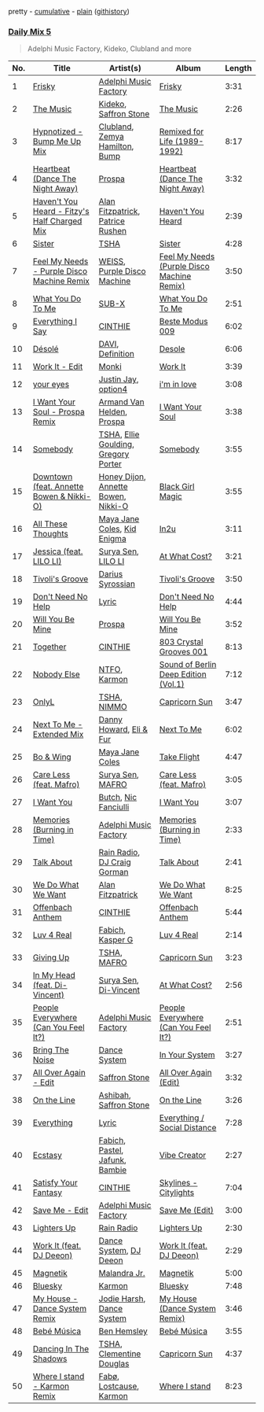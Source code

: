 pretty - [cumulative](/playlists/cumulative/Daily%20Mix%205.md) - [plain](/playlists/plain/37i9dQZF1E36TO0q54WsJv) ([githistory](https://github.githistory.xyz/vitokorn/spotify-playlist-archive/blob/master/playlists/plain/37i9dQZF1E36TO0q54WsJv))

### [Daily Mix 5](https://open.spotify.com/playlist/37i9dQZF1E36TO0q54WsJv)

> Adelphi Music Factory, Kideko, Clubland and more

| No. | Title | Artist(s) | Album | Length |
|---|---|---|---|---|
| 1 | [Frisky](https://open.spotify.com/track/2lKmYY2bxlFG7ePVoIzN1v) | [Adelphi Music Factory](https://open.spotify.com/artist/27cAR2QA0zM5v0KL9JNWwe) | [Frisky](https://open.spotify.com/album/40TIYblwtSrniXTU9sPs0l) | 3:31 |
| 2 | [The Music](https://open.spotify.com/track/4xfYNH75F5Ji7CJ1v0OMM9) | [Kideko](https://open.spotify.com/artist/0ZwQMCRqfyh1OGQkBh9Cnj), [Saffron Stone](https://open.spotify.com/artist/71FmTfYoEXhF3kSsbPiuKz) | [The Music](https://open.spotify.com/album/4msQOmIlkiNfRYacIgk0fj) | 2:26 |
| 3 | [Hypnotized - Bump Me Up Mix](https://open.spotify.com/track/7vidxMamc7huy2V73vpC8A) | [Clubland](https://open.spotify.com/artist/1992WoVCYrCH6PWRVszSlh), [Zemya Hamilton](https://open.spotify.com/artist/3o48wAypr9GSeCC6D5wUvx), [Bump](https://open.spotify.com/artist/3bsDP8aHqTKSGf5egZV33l) | [Remixed for Life (1989-1992)](https://open.spotify.com/album/4OVPqEzuJ93yODz6AIWvzJ) | 8:17 |
| 4 | [Heartbeat (Dance The Night Away)](https://open.spotify.com/track/4r9RxOUirxXfipfRlGNp8A) | [Prospa](https://open.spotify.com/artist/6HabM2PUM519iIxervGWSb) | [Heartbeat (Dance The Night Away)](https://open.spotify.com/album/02CO58Fe0jl6IHqYb807Nb) | 3:32 |
| 5 | [Haven't You Heard - Fitzy's Half Charged Mix](https://open.spotify.com/track/1b0e8KK2tIgMkT2tub9M93) | [Alan Fitzpatrick](https://open.spotify.com/artist/40JyDxGqtYSowWYT2jaive), [Patrice Rushen](https://open.spotify.com/artist/1mNnxxnPfHQDOkFjnZmdkc) | [Haven't You Heard](https://open.spotify.com/album/5vJAPCAVezRH826izLGTeD) | 2:39 |
| 6 | [Sister](https://open.spotify.com/track/2StEq5J2bCq5JiwCKbansz) | [TSHA](https://open.spotify.com/artist/2kLa7JZu4Ijdz1Gle2khZh) | [Sister](https://open.spotify.com/album/4INuwtV1B2dNCUbFkUXtFL) | 4:28 |
| 7 | [Feel My Needs - Purple Disco Machine Remix](https://open.spotify.com/track/3RiRFyvasDtAv8n0AQUKFG) | [WEISS](https://open.spotify.com/artist/0FBRY66KVaAiddGVefikLB), [Purple Disco Machine](https://open.spotify.com/artist/2WBJQGf1bT1kxuoqziH5g4) | [Feel My Needs (Purple Disco Machine Remix)](https://open.spotify.com/album/6mNS1Ud3X58uDBksuGAlAQ) | 3:50 |
| 8 | [What You Do To Me](https://open.spotify.com/track/6fwosYHgw98fyKpNTV96vk) | [SUB-X](https://open.spotify.com/artist/1j8HYCn8bRMA3kYN66pVCG) | [What You Do To Me](https://open.spotify.com/album/54HlnxJS63kUPHH144QsDk) | 2:51 |
| 9 | [Everything I Say](https://open.spotify.com/track/1CfkMJc4zp8TzbcoSVKu1Z) | [CINTHIE](https://open.spotify.com/artist/764H8zG8sTf5FPHWHW5bvh) | [Beste Modus 009](https://open.spotify.com/album/1TOoLZt8VARZT3438d9IUE) | 6:02 |
| 10 | [Désolé](https://open.spotify.com/track/138sDJ68JsnMsf0rbwCCMj) | [DAVI](https://open.spotify.com/artist/0VkkYZbmSXa7DLcNFsRver), [Definition](https://open.spotify.com/artist/7KT19dObRj1T5OgnyQFm4C) | [Desole](https://open.spotify.com/album/3i22lj9f1Dg4vEKJzAWozW) | 6:06 |
| 11 | [Work It - Edit](https://open.spotify.com/track/3oxkovxOKLaXfbMsa80061) | [Monki](https://open.spotify.com/artist/30C3E9bYfEQPAY9MweeUVe) | [Work It](https://open.spotify.com/album/5v98WVuQi5piCUGnBBgNpm) | 3:39 |
| 12 | [your eyes](https://open.spotify.com/track/5IAKVMq1wLpSpqDkPrVSJT) | [Justin Jay](https://open.spotify.com/artist/5k5eiijuHxrGwXp2Pz37GZ), [option4](https://open.spotify.com/artist/2X9xHtIaiUPaMG3jRwsQEO) | [i'm in love](https://open.spotify.com/album/4Xoe35l555OtaZqzov6pQW) | 3:08 |
| 13 | [I Want Your Soul - Prospa Remix](https://open.spotify.com/track/2ZPiyBKaaV2UNmA4JIMW6O) | [Armand Van Helden](https://open.spotify.com/artist/3cQA9WH8liZfeja1DxcDYE), [Prospa](https://open.spotify.com/artist/6HabM2PUM519iIxervGWSb) | [I Want Your Soul](https://open.spotify.com/album/4MDFDohTmJMuuZzgVp8SnY) | 3:38 |
| 14 | [Somebody](https://open.spotify.com/track/3Q2Sh0puZOeJvTjPPq4xnn) | [TSHA](https://open.spotify.com/artist/2kLa7JZu4Ijdz1Gle2khZh), [Ellie Goulding](https://open.spotify.com/artist/0X2BH1fck6amBIoJhDVmmJ), [Gregory Porter](https://open.spotify.com/artist/06nevPmNVfWUXyZkccahL8) | [Somebody](https://open.spotify.com/album/3jt8M4vaXSkrhi34KuFLuT) | 3:55 |
| 15 | [Downtown (feat. Annette Bowen & Nikki-O)](https://open.spotify.com/track/3GDjh1nBcHaF7VwGeClUuQ) | [Honey Dijon](https://open.spotify.com/artist/0XfQBWgzisaS9ltDV9bXAS), [Annette Bowen](https://open.spotify.com/artist/2aUKSEUEhrKaW6vkQnrXq6), [Nikki-O](https://open.spotify.com/artist/1cVdPPKt04x4LIFGW4rUnL) | [Black Girl Magic](https://open.spotify.com/album/27hbmfsdUp1BKsCu2N4AFN) | 3:55 |
| 16 | [All These Thoughts](https://open.spotify.com/track/5R0cKWnmlDHMAy2He9My58) | [Maya Jane Coles](https://open.spotify.com/artist/6TshTCYwh9ySzOO6Jy4Ux2), [Kid Enigma](https://open.spotify.com/artist/6xh20mDGCfR9jH2tYotdBE) | [In2u](https://open.spotify.com/album/2HchqvKKMQXQP2O54SIy92) | 3:11 |
| 17 | [Jessica (feat. LILO LI)](https://open.spotify.com/track/14wClmYJcaL4AWNoqWFTmL) | [Surya Sen](https://open.spotify.com/artist/4hqsQ13aH4njud9LBg2Qap), [LILO LI](https://open.spotify.com/artist/39clKYxsPkQCMRc7iFgRIh) | [At What Cost?](https://open.spotify.com/album/4qAZjzKlFI4c0v0xezQ6I8) | 3:21 |
| 18 | [Tivoli's Groove](https://open.spotify.com/track/6lJodE9XZp3rbYRNXNZ7Ar) | [Darius Syrossian](https://open.spotify.com/artist/6PDUdAoMV9dMy0wOt09Rsf) | [Tivoli's Groove](https://open.spotify.com/album/2eTj85H7bUbcF30UAqqEpe) | 3:50 |
| 19 | [Don't Need No Help](https://open.spotify.com/track/6rpuXaJTE7A0sMeliwM1ul) | [Lyric](https://open.spotify.com/artist/4YOr4jXlrBof5DTU1KDafk) | [Don't Need No Help](https://open.spotify.com/album/4dPkr3vWLOG0AZdWSXtczr) | 4:44 |
| 20 | [Will You Be Mine](https://open.spotify.com/track/15H467gdxSmq8IMl1TC46u) | [Prospa](https://open.spotify.com/artist/6HabM2PUM519iIxervGWSb) | [Will You Be Mine](https://open.spotify.com/album/3XIaFrOS8IXOTe0LfjLrEN) | 3:52 |
| 21 | [Together](https://open.spotify.com/track/7dyoyoetrANuq9z2KdknbD) | [CINTHIE](https://open.spotify.com/artist/764H8zG8sTf5FPHWHW5bvh) | [803 Crystal Grooves 001](https://open.spotify.com/album/7ppMIW58yfcqpe0xvBUsn5) | 8:13 |
| 22 | [Nobody Else](https://open.spotify.com/track/7Ket89F2LBgpIyPzoLRml5) | [NTFO](https://open.spotify.com/artist/3CCu7y87f2RouffJEBLBcC), [Karmon](https://open.spotify.com/artist/5D23i7SCIXNP6GRHte99Md) | [Sound of Berlin Deep Edition (Vol.1)](https://open.spotify.com/album/3umNty4K6lyXwurVQvF7eI) | 7:12 |
| 23 | [OnlyL](https://open.spotify.com/track/0Z710iTvInQnPMit6gegPZ) | [TSHA](https://open.spotify.com/artist/2kLa7JZu4Ijdz1Gle2khZh), [NIMMO](https://open.spotify.com/artist/76MojWoWNPzzKdrEspy5sl) | [Capricorn Sun](https://open.spotify.com/album/5maY5nikux4eBxcRCThzrA) | 3:47 |
| 24 | [Next To Me - Extended Mix](https://open.spotify.com/track/6VDtRSqQqOjovHo2kQWb27) | [Danny Howard](https://open.spotify.com/artist/14MtanGZe4G1fzC8raLFUK), [Eli & Fur](https://open.spotify.com/artist/5CkVLGKUJkIc1pmSk10QP4) | [Next To Me](https://open.spotify.com/album/0uZeulolX2Fo0RTC2LuDeh) | 6:02 |
| 25 | [Bo & Wing](https://open.spotify.com/track/6BRr6a4zwmI7H3c7IBSsK5) | [Maya Jane Coles](https://open.spotify.com/artist/6TshTCYwh9ySzOO6Jy4Ux2) | [Take Flight](https://open.spotify.com/album/0d6ky7EGJ0DBxCsSR9R5SR) | 4:47 |
| 26 | [Care Less (feat. Mafro)](https://open.spotify.com/track/16eLGXZkS8zudq5MtS8pw4) | [Surya Sen](https://open.spotify.com/artist/4hqsQ13aH4njud9LBg2Qap), [MAFRO](https://open.spotify.com/artist/2Y9v3pyVuYM0o8bSLAUUZm) | [Care Less (feat. Mafro)](https://open.spotify.com/album/1oke3BISuMUHhHSxfPI4Ee) | 3:05 |
| 27 | [I Want You](https://open.spotify.com/track/5UM6P3y6794GYNOzZvj2zh) | [Butch](https://open.spotify.com/artist/5kLzaeSHrmS7okc5XNE6lv), [Nic Fanciulli](https://open.spotify.com/artist/7btR5VXutQv39SDEzcfXEk) | [I Want You](https://open.spotify.com/album/3Dh81kJfGeinI3r7YMNX3E) | 3:07 |
| 28 | [Memories (Burning in Time)](https://open.spotify.com/track/5vwcuTK4QMBIY14CulbeKo) | [Adelphi Music Factory](https://open.spotify.com/artist/27cAR2QA0zM5v0KL9JNWwe) | [Memories (Burning in Time)](https://open.spotify.com/album/2Lt2eRqMeVMr0ayksEh7mD) | 2:33 |
| 29 | [Talk About](https://open.spotify.com/track/1olCzMxaeiQKNO64ssWVGr) | [Rain Radio](https://open.spotify.com/artist/2T8o1YNgbgsE41xb62AlRY), [DJ Craig Gorman](https://open.spotify.com/artist/0koQ34MqfcfCFCiMGEY400) | [Talk About](https://open.spotify.com/album/78uu9LcjPwqQEAdBSKz6mV) | 2:41 |
| 30 | [We Do What We Want](https://open.spotify.com/track/18DjkS5pjqCBROtTVH4GK6) | [Alan Fitzpatrick](https://open.spotify.com/artist/40JyDxGqtYSowWYT2jaive) | [We Do What We Want](https://open.spotify.com/album/5DLu0Cem636nRBXkqhjDIh) | 8:25 |
| 31 | [Offenbach Anthem](https://open.spotify.com/track/64HEmeFcnMSiBMLbfah3yx) | [CINTHIE](https://open.spotify.com/artist/764H8zG8sTf5FPHWHW5bvh) | [Offenbach Anthem](https://open.spotify.com/album/1QmqhZWQqGiwAkpQ40gYyN) | 5:44 |
| 32 | [Luv 4 Real](https://open.spotify.com/track/54PGeitLMNZPRjA0Bhf6im) | [Fabich](https://open.spotify.com/artist/1mwP5J1kB8clYx0SoNL0uh), [Kasper G](https://open.spotify.com/artist/1KCbJUJMBMWPE0n3jskSz8) | [Luv 4 Real](https://open.spotify.com/album/1jxJnzx5RSlWbTfFUNV8de) | 2:14 |
| 33 | [Giving Up](https://open.spotify.com/track/07mOlP1DQv1ZsQTyCMNzaW) | [TSHA](https://open.spotify.com/artist/2kLa7JZu4Ijdz1Gle2khZh), [MAFRO](https://open.spotify.com/artist/2Y9v3pyVuYM0o8bSLAUUZm) | [Capricorn Sun](https://open.spotify.com/album/5maY5nikux4eBxcRCThzrA) | 3:23 |
| 34 | [In My Head (feat. Di-Vincent)](https://open.spotify.com/track/09ssGltHU5tZ4HJG7NZtng) | [Surya Sen](https://open.spotify.com/artist/4hqsQ13aH4njud9LBg2Qap), [Di-Vincent](https://open.spotify.com/artist/6m75dmZElKg3Ji0HLEFyNv) | [At What Cost?](https://open.spotify.com/album/4qAZjzKlFI4c0v0xezQ6I8) | 2:56 |
| 35 | [People Everywhere (Can You Feel It?)](https://open.spotify.com/track/5jFVQLyCudes6YFmS84jML) | [Adelphi Music Factory](https://open.spotify.com/artist/27cAR2QA0zM5v0KL9JNWwe) | [People Everywhere (Can You Feel It?)](https://open.spotify.com/album/58pumHtvUZ4AacGC56qzL8) | 2:51 |
| 36 | [Bring The Noise](https://open.spotify.com/track/5f5yWTulFlrBE0DhPtVnEd) | [Dance System](https://open.spotify.com/artist/1ju2puXmReF61q0pjZX0oh) | [In Your System](https://open.spotify.com/album/2o0T9hMbNyEbSjmEiKJSUS) | 3:27 |
| 37 | [All Over Again - Edit](https://open.spotify.com/track/2UTUvpXfA7dzQWvJF8pwmK) | [Saffron Stone](https://open.spotify.com/artist/71FmTfYoEXhF3kSsbPiuKz) | [All Over Again (Edit)](https://open.spotify.com/album/5A1NicwNYciVeEo6ZvFnmt) | 3:32 |
| 38 | [On the Line](https://open.spotify.com/track/5xQioc2NRZBZeq8lSJgmhl) | [Ashibah](https://open.spotify.com/artist/5krSTcI0xPGmeloiQTPsYP), [Saffron Stone](https://open.spotify.com/artist/71FmTfYoEXhF3kSsbPiuKz) | [On the Line](https://open.spotify.com/album/3diaSt53YVYUpxnzU2o7NY) | 3:26 |
| 39 | [Everything](https://open.spotify.com/track/3Dj4AYXZMnu0hegcx8yThd) | [Lyric](https://open.spotify.com/artist/4YOr4jXlrBof5DTU1KDafk) | [Everything / Social Distance](https://open.spotify.com/album/0UdCF2VBb9DhffYes5MRNw) | 7:28 |
| 40 | [Ecstasy](https://open.spotify.com/track/5ICUko5tff4xEdS4DdnODT) | [Fabich](https://open.spotify.com/artist/1mwP5J1kB8clYx0SoNL0uh), [Pastel](https://open.spotify.com/artist/6wa2PiIWrIhhz6lRQEGQpO), [Jafunk](https://open.spotify.com/artist/5KtUig38eqxK2rOtHZnz0k), [Bambie](https://open.spotify.com/artist/2K2zheLCDXiIK9j83oWNxv) | [Vibe Creator](https://open.spotify.com/album/2PRNnM6d2g86lr48Wp4rxU) | 2:27 |
| 41 | [Satisfy Your Fantasy](https://open.spotify.com/track/7uEcwJ33XVgYJC9dif3ZlK) | [CINTHIE](https://open.spotify.com/artist/764H8zG8sTf5FPHWHW5bvh) | [Skylines - Citylights](https://open.spotify.com/album/2DZy15GXtChjNiM5tH2hKV) | 7:04 |
| 42 | [Save Me - Edit](https://open.spotify.com/track/3ndTMyjYSvl5jTI0QlloEZ) | [Adelphi Music Factory](https://open.spotify.com/artist/27cAR2QA0zM5v0KL9JNWwe) | [Save Me (Edit)](https://open.spotify.com/album/3wV9GXghMRiMnP6VQKl3uh) | 3:00 |
| 43 | [Lighters Up](https://open.spotify.com/track/1PyUqxaSw2sd7AmvHSkqci) | [Rain Radio](https://open.spotify.com/artist/2T8o1YNgbgsE41xb62AlRY) | [Lighters Up](https://open.spotify.com/album/1GPLXqMDQFFtfYUDm9AQPS) | 2:30 |
| 44 | [Work It (feat. DJ Deeon)](https://open.spotify.com/track/5TrE7Acr1wFjZFZSpxSrFw) | [Dance System](https://open.spotify.com/artist/1ju2puXmReF61q0pjZX0oh), [DJ Deeon](https://open.spotify.com/artist/5wY9R35VmZOg7NxQvKJXdH) | [Work It (feat. DJ Deeon)](https://open.spotify.com/album/0nEOw7MzxbjF4EkU9LP8pG) | 2:29 |
| 45 | [Magnetik](https://open.spotify.com/track/4P8ZoEphHmwIEk15dVrlkJ) | [Malandra Jr.](https://open.spotify.com/artist/7KgVyMfGnLuYLLbftkfVNQ) | [Magnetik](https://open.spotify.com/album/3tJKRUBArzuEpUlf1Gz7iR) | 5:00 |
| 46 | [Bluesky](https://open.spotify.com/track/77CrqzLz5ZPXvm5d5Tn1Iw) | [Karmon](https://open.spotify.com/artist/5D23i7SCIXNP6GRHte99Md) | [Bluesky](https://open.spotify.com/album/5jvl0yCbqanzXcdpbQSsdl) | 7:48 |
| 47 | [My House - Dance System Remix](https://open.spotify.com/track/4EvHwnnAc4YiXz8GdDvwvS) | [Jodie Harsh](https://open.spotify.com/artist/0470FSE19wkoZe4R06GW9i), [Dance System](https://open.spotify.com/artist/1ju2puXmReF61q0pjZX0oh) | [My House (Dance System Remix)](https://open.spotify.com/album/1tWKpnR8UQBu4nvexJ1QJo) | 3:46 |
| 48 | [Bebé Música](https://open.spotify.com/track/3SiSUG9vE3EpxANRw6GoKP) | [Ben Hemsley](https://open.spotify.com/artist/366L4EjZXBPYbHs9XDQILZ) | [Bebé Música](https://open.spotify.com/album/5Sco2JK81vxtGweeKuLtfH) | 3:55 |
| 49 | [Dancing In The Shadows](https://open.spotify.com/track/0HRAne096RNKohb88WnT67) | [TSHA](https://open.spotify.com/artist/2kLa7JZu4Ijdz1Gle2khZh), [Clementine Douglas](https://open.spotify.com/artist/4DWuml4Jf6K81b5rAPwMb6) | [Capricorn Sun](https://open.spotify.com/album/5maY5nikux4eBxcRCThzrA) | 4:37 |
| 50 | [Where I stand - Karmon Remix](https://open.spotify.com/track/649LaABb6G29NNkge0lxzg) | [Fabø](https://open.spotify.com/artist/6PDdu3G4eK1brXt0gN8f6D), [Lostcause](https://open.spotify.com/artist/0I1rHf0aXxcHJT63hMsEmk), [Karmon](https://open.spotify.com/artist/5D23i7SCIXNP6GRHte99Md) | [Where I stand](https://open.spotify.com/album/6CyBMI6MnQOnxc2mPJyZ4w) | 8:23 |